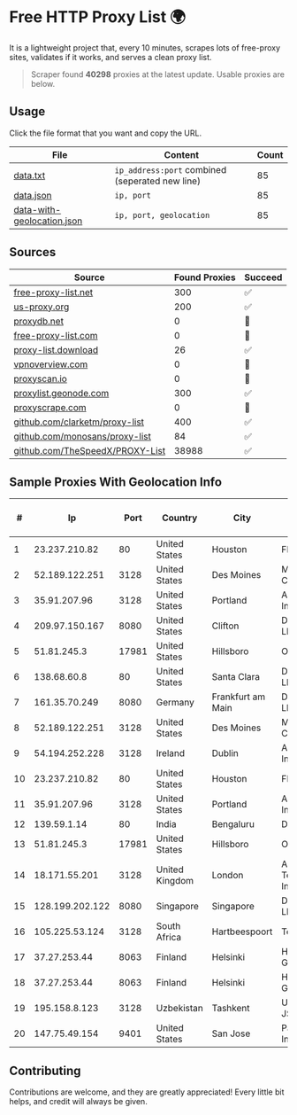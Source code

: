 
# Free HTTP Proxy List 🌍

It is a lightweight project that, every 10 minutes, scrapes lots of free-proxy sites, validates if it works, and serves a clean proxy list.


> Scraper found **40298** proxies at the latest update. Usable proxies are below.

## Usage

Click the file format that you want and copy the URL.


|File|Content|Count|
|----|-------|-----|
|[data.txt](https://raw.githubusercontent.com/themiralay/Proxy-List-World/master/data.txt)|`ip_address:port` combined (seperated new line)|85|
|[data.json](https://raw.githubusercontent.com/themiralay/Proxy-List-World/master/data.json)|`ip, port`|85|
|[data-with-geolocation.json](https://raw.githubusercontent.com/themiralay/Proxy-List-World/master/data-with-geolocation.json)|`ip, port, geolocation`|85|

## Sources

|Source|Found Proxies|Succeed|
|------|-------------|-------|
|[free-proxy-list.net](https://free-proxy-list.net)|300|✅|
|[us-proxy.org](https://www.us-proxy.org)|200|✅|
|[proxydb.net](http://proxydb.net)|0|🚫|
|[free-proxy-list.com](https://free-proxy-list.com/?page=&port=&type%5B%5D=http&type%5B%5D=https&up_time=0&search=Search)|0|🚫|
|[proxy-list.download](https://www.proxy-list.download/HTTP)|26|✅|
|[vpnoverview.com](https://vpnoverview.com/privacy/anonymous-browsing/free-proxy-servers)|0|🚫|
|[proxyscan.io](https://www.proxyscan.io)|0|🚫|
|[proxylist.geonode.com](https://proxylist.geonode.com/api/proxy-list?limit=300&page=1&sort_by=lastChecked&sort_type=desc&protocols=http,https)|300|✅|
|[proxyscrape.com](https://api.proxyscrape.com/v2/?request=displayproxies&protocol=http&timeout=10000&country=all&ssl=all&anonymity=all)|0|🚫|
|[github.com/clarketm/proxy-list](https://raw.githubusercontent.com/clarketm/proxy-list/master/proxy-list-raw.txt)|400|✅|
|[github.com/monosans/proxy-list](https://raw.githubusercontent.com/monosans/proxy-list/main/proxies/http.txt)|84|✅|
|[github.com/TheSpeedX/PROXY-List](https://raw.githubusercontent.com/TheSpeedX/PROXY-List/master/http.txt)|38988|✅|


## Sample Proxies With Geolocation Info

|#|Ip|Port|Country|City|Internet Service Provider|
|-|--|----|-------|----|-------------------------|
|1|23.237.210.82|80|United States|Houston|FDCservers.net|
|2|52.189.122.251|3128|United States|Des Moines|Microsoft Corporation|
|3|35.91.207.96|3128|United States|Portland|Amazon.com, Inc.|
|4|209.97.150.167|8080|United States|Clifton|DigitalOcean, LLC|
|5|51.81.245.3|17981|United States|Hillsboro|OVH SAS|
|6|138.68.60.8|80|United States|Santa Clara|DigitalOcean, LLC|
|7|161.35.70.249|8080|Germany|Frankfurt am Main|DigitalOcean, LLC|
|8|52.189.122.251|3128|United States|Des Moines|Microsoft Corporation|
|9|54.194.252.228|3128|Ireland|Dublin|Amazon.com, Inc.|
|10|23.237.210.82|80|United States|Houston|FDCservers.net|
|11|35.91.207.96|3128|United States|Portland|Amazon.com, Inc.|
|12|139.59.1.14|80|India|Bengaluru|DIGITALOCEAN|
|13|51.81.245.3|17981|United States|Hillsboro|OVH SAS|
|14|18.171.55.201|3128|United Kingdom|London|Amazon Technologies Inc.|
|15|128.199.202.122|8080|Singapore|Singapore|DigitalOcean, LLC|
|16|105.225.53.124|3128|South Africa|Hartbeespoort|Telkom SA Ltd|
|17|37.27.253.44|8063|Finland|Helsinki|Hetzner Online GmbH|
|18|37.27.253.44|8063|Finland|Helsinki|Hetzner Online GmbH|
|19|195.158.8.123|3128|Uzbekistan|Tashkent|Uzbektelecom JSC|
|20|147.75.49.154|9401|United States|San Jose|Packet Host, Inc.|



## Contributing

Contributions are welcome, and they are greatly appreciated! Every
little bit helps, and credit will always be given.


